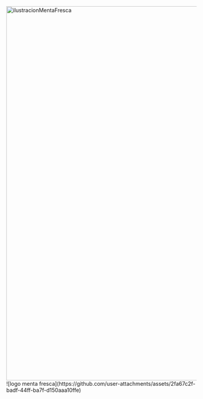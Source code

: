 <img width="1056" height="992" alt="ilustracionMentaFresca" src="https://github.com/user-attachments/assets/70a85434-0b19-46a6-95fd-bd53e819598a" />
![logo menta fresca](https://github.com/user-attachments/assets/2fa67c2f-badf-44ff-ba7f-d150aaa10ffe)
